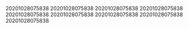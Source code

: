 20201028075838
20201028075838
20201028075838
20201028075838
20201028075838
20201028075838
20201028075838
20201028075838
20201028075838
